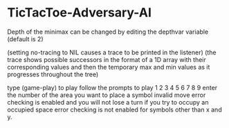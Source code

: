 # TicTacToe-Adversary-AI

Depth of the minimax can be changed by editing the depthvar variable (default is 2)

(setting no-tracing to NIL causes a trace to be printed in the listener)
(the trace shows possible successors in the format of a 1D array with their corresponding values and then the temporary max and min values as it progresses
throughout the tree)

type (game-play) to play
follow the prompts to play
1 2 3
4 5 6
7 8 9
enter the number of the area you want to place a symbol
invalid move error checking is enabled and you will not lose a turn if you try to occupy an occupied space
error checking is not enabled for symbols other than x and y.

